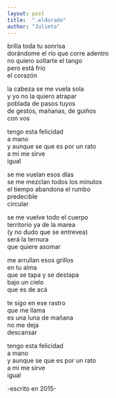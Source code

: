 ```yaml
---
layout: post
title:  ".eldorado"
author: "Julieta"
---
```


brilla toda tu sonrisa    
dorándome el río que corre adentro    
no quiero soltarte el tango     
pero está frío      
el corazón     

la cabeza se me vuela sola       
y yo no la quiero atrapar      
poblada de pasos tuyos    
de gestos, mañanas, de guiños          
con vos            

tengo esta felicidad            
a mano             
y aunque se que es por un rato            
a mi me sirve           
igual          

se me vuelan esos días            
se me mezclan todos los minutos             
el tiempo abandona el rumbo            
predecible              
circular

se me vuelve todo el cuerpo                
territorio ya de la marea            
(y no dudo que se entrevea)                  
será la ternura                 
que quiere asomar             

me arrullan esos grillos             
en tu alma            
que se tapa y se destapa                
bajo un cielo                
que es de acá                

te sigo en ese rastro              
que me llama              
es una luna de mañana               
no me deja                   
descansar               

tengo esta felicidad           
a mano             
y aunque se que es por un rato                
a mi me sirve                
igual               

-escrito en 2015-
